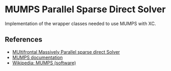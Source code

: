 # MUMPS Parallel Sparse Direct Solver

Implementation of the wrapper classes needed to use MUMPS with XC.

## References

- [MUltifrontal Massively Parallel sparse direct Solver](http://mumps.enseeiht.fr/)
- [MUMPS documentation](http://mumps.enseeiht.fr/index.php?page=doc)
- [Wikipedia: MUMPS (software)](https://en.wikipedia.org/wiki/MUMPS_(software))
